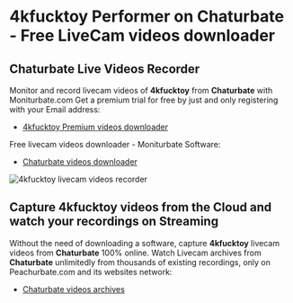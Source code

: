 # 4kfucktoy Performer on Chaturbate - Free LiveCam videos downloader

## Chaturbate Live Videos Recorder

Monitor and record livecam videos of **4kfucktoy** from **Chaturbate** with Moniturbate.com
Get a premium trial for free by just and only registering with your Email address:
* [4kfucktoy Premium videos downloader](https://moniturbate.com/request-demo-licence-key.html)

Free livecam videos downloader - Moniturbate Software:
* [Chaturbate videos downloader](https://moniturbate.com/moniturbate-download-software.html)

![4kfucktoy livecam videos recorder](https://peachurnet.com/templates/moniturbate-software.png)


## Capture 4kfucktoy videos from the Cloud and watch your recordings on Streaming

Without the need of downloading a software, capture **4kfucktoy** livecam videos from **Chaturbate** 100% online.
Watch Livecam archives from **Chaturbate** unlimitedly from thousands of existing recordings, only on Peachurbate.com and its websites network:
* [Chaturbate videos archives](https://peachurnet.com/)